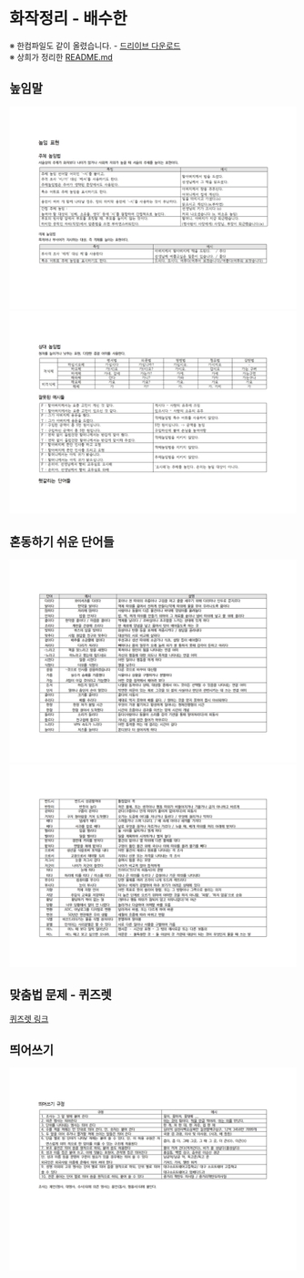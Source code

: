 # 화작정리 - 배수한
※ 한컴파일도 같이 올렸습니다. - [드리이브 다운로드](https://drive.google.com/file/d/1vQppkvcU6OZDEOjfUdFwWp07CDFOOzIU/view?usp=sharing)  
※ 상희가 정리한 [README.md](./README2.md)

## 높임말
![](./image/국어001.jpg)
![](./image/국어002.jpg)

## 혼동하기 쉬운 단어들
![](./image/국어003.jpg)
![](./image/국어004.jpg)

## 맞춤법 문제 - 퀴즈렛
[퀴즈렛 링크](https://quizlet.com/_5pgt13)

## 띄어쓰기
![](./image/국어005.jpg)


